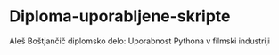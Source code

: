 # Diploma-uporabljene-skripte
Aleš Boštjančič diplomsko delo: Uporabnost Pythona v filmski industriji

